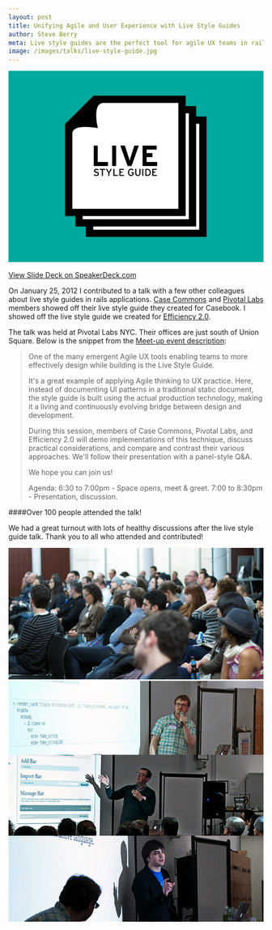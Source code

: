 ```yaml
---
layout: post
title: Unifying Agile and User Experience with Live Style Guides
author: Steve Berry
meta: Live style guides are the perfect tool for agile UX teams in rails applications.
image: /images/talks/live-style-guide.jpg
---
```


<img src="/images/talks/live-style-guide.jpg" alt="Live style guide" class="scale-with-grid"/>

<a href="http://speakerdeck.com/u/thoughtmerchant/p/unifying-agile-and-ux-with-live-style-guides" target="blank" class="linkbox">View Slide Deck on SpeakerDeck.com</a>

<p>On January 25, 2012 I contributed to a talk with a few other colleagues about live style guides in rails applications. <a href="http://casecommons.org/" target="blank">Case Commons</a> and <a href="http://www.pivotallabs.com" target="blank">Pivotal Labs</a> members showed off their live style guide they created for Casebook. I showed off the live style guide we created for <a href="http://efficiency20.com/" target="blank">Efficiency 2.0</a>.</p>
<p>The talk was held at Pivotal Labs NYC. Their offices are just south of Union Square. Below is the snippet from the <a href="http://www.meetup.com/Agile-Experience-Design/events/47644772/" target="blank">Meet-up event description</a>:</p>

> One of the many emergent Agile UX tools enabling teams to more effectively design while building is the Live Style Guide.
>
> It's a great example of applying Agile thinking to UX practice. Here, instead of documenting UI patterns in a traditional static document, the style guide is built using the actual production technology, making it a living and continuously evolving bridge between design and development.
>
> During this session, members of Case Commons, Pivotal Labs, and Efficiency 2.0 will demo implementations of this technique, discuss practical considerations, and compare and contrast their various approaches.  We'll follow their presentation with a panel-style Q&A.
>
> We hope you can join us!
>
> Agenda:
> 6:30 to 7:00pm - Space opens, meet & greet.
> 7:00 to 8:30pm - Presentation, discussion.

####Over 100 people attended the talk!

We had a great turnout with lots of healthy discussions after the live style guide talk. Thank you to all who attended and contributed!

<img src="/images/talks/live-style-guide-crowd.jpg" alt="Live style guide crowd" class="scale-with-grid"/>
<img src="/images/talks/grant-andy-steve.jpg" alt="Live style guide speakers grant andy and steve" class="scale-with-grid"/>
